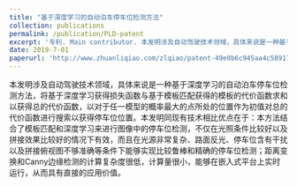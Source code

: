 ```yaml
---
title: "基于深度学习的自动泊车停车位检测方法"
collection: publications
permalink: /publication/PLD-patent
excerpt: '专利. Main contributor. 本发明涉及自动驾驶技术领域，具体来说是一种基于深度学习的自动泊车停车位检测方法。'
date: 2019-7-01
paperurl: 'http://www.zhuanliqiao.com/zlqiao/patent-49e0b6c945aa4c5891724e2959c16d4c.html'
---
```

本发明涉及自动驾驶技术领域，具体来说是一种基于深度学习的自动泊车停车位检测方法，将基于深度学习获得损失函数与基于模板匹配获得的模板的代价函数求和以获得总的代价函数，以对于任一模型的概率最大的点所处的位置作为初值对总的代价函数进行搜索以获得停车位位置。本发明同现有技术相比优点在于：本方法结合了模板匹配和深度学习来进行图像中的停车位检测，不仅在光照条件比较好以及拼接效果比较好的情况下有效，而且在光源非常复杂、路面反光、停车位含有干扰以及拼接俯视图不够准确等条件下能够实现比较鲁棒和精确的停车位检测；距离变换和Canny边缘检测的计算复杂度很低，计算量很小，能够在嵌入式平台上实时运行，从而具有直接的应用价值。
